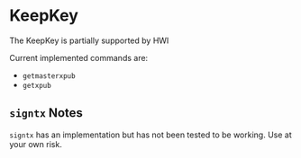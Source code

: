 # KeepKey

The KeepKey is partially supported by HWI

Current implemented commands are:

* `getmasterxpub`
* `getxpub`

## `signtx` Notes

`signtx` has an implementation but has not been tested to be working. Use at your own risk.

